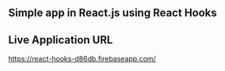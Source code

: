 ## Simple app in React.js using React Hooks


## Live Application URL
https://react-hooks-d86db.firebaseapp.com/

